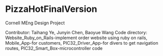 # PizzaHotFinalVersion
Cornell MEng Design Project

Contributor: Taihang Ye, Junyin Chen, Baoyue Wang
Code directory: Website_Ruby_on_Rails-implement order website using ruby on rails,
                Mobile_App-for customers, 
                PIC32_Driver_App-for divers to get navigation routes, 
                PIC32_Smart_Box-microcontroller code
